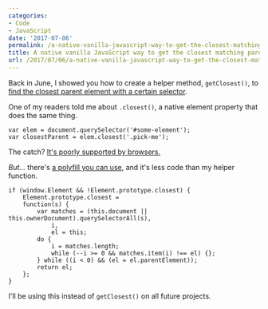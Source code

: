 ```yaml
---
categories:
- Code
- JavaScript
date: '2017-07-06'
permalink: /a-native-vanilla-javascript-way-to-get-the-closest-matching-parent-element/
title: A native vanilla JavaScript way to get the closest matching parent element
url: /2017/07/06/a-native-vanilla-javascript-way-to-get-the-closest-matching-parent-element
---
```


Back in June, I showed you how to create a helper method, `getClosest()`, to [find the closest parent element with a certain selector](/how-to-get-the-closest-parent-element-with-a-matching-selector-using-vanilla-javascript/).

One of my readers told me about `.closest()`, a native element property that does the same thing.

```lang-javascript
var elem = document.querySelector('#some-element');
var closestParent = elem.closest('.pick-me');
```

The catch? [It's poorly supported by browsers.](https://developer.mozilla.org/en-US/docs/Web/API/Element/closest#Browser_compatibility)

*But...* there's [a polyfill you can use](https://developer.mozilla.org/en-US/docs/Web/API/Element/closest#Polyfill), and it's less code than my helper function.

```lang-javascript
if (window.Element && !Element.prototype.closest) {
    Element.prototype.closest =
    function(s) {
        var matches = (this.document || this.ownerDocument).querySelectorAll(s),
            i,
            el = this;
        do {
            i = matches.length;
            while (--i >= 0 && matches.item(i) !== el) {};
        } while ((i < 0) && (el = el.parentElement));
        return el;
    };
}
```

I'll be using this instead of `getClosest()` on all future projects.